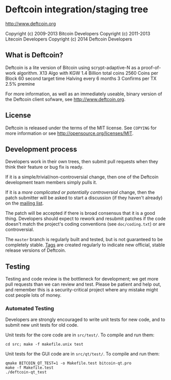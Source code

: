 Deftcoin integration/staging tree
================================

http://www.deftcoin.org

Copyright (c) 2009-2013 Bitcoin Developers
Copyright (c) 2011-2013 Litecoin Developers
Copyright (c) 2014 Deftcoin Developers

What is Deftcoin?
----------------

Deftcoin is a lite version of Bitcoin using scrypt-adaptive-N as a proof-of-work algorithm.
X13 Algo with KGW
1.4 Billion total coins
2560 Coins per Block
60 second target time
Halving every 6 months
3 Confirms per TX
2.5% premine

For more information, as well as an immediately useable, binary version of
the Deftcoin client sofware, see http://www.deftcoin.org.

License
-------

Deftcoin is released under the terms of the MIT license. See `COPYING` for more
information or see http://opensource.org/licenses/MIT.

Development process
-------------------

Developers work in their own trees, then submit pull requests when they think
their feature or bug fix is ready.

If it is a simple/trivial/non-controversial change, then one of the Deftcoin
development team members simply pulls it.

If it is a *more complicated or potentially controversial* change, then the patch
submitter will be asked to start a discussion (if they haven't already) on the
[mailing list](http://sourceforge.net/mailarchive/forum.php?forum_name=bitcoin-development).

The patch will be accepted if there is broad consensus that it is a good thing.
Developers should expect to rework and resubmit patches if the code doesn't
match the project's coding conventions (see `doc/coding.txt`) or are
controversial.

The `master` branch is regularly built and tested, but is not guaranteed to be
completely stable. [Tags](https://github.com/bitcoin/bitcoin/tags) are created
regularly to indicate new official, stable release versions of Deftcoin.

Testing
-------

Testing and code review is the bottleneck for development; we get more pull
requests than we can review and test. Please be patient and help out, and
remember this is a security-critical project where any mistake might cost people
lots of money.

### Automated Testing

Developers are strongly encouraged to write unit tests for new code, and to
submit new unit tests for old code.

Unit tests for the core code are in `src/test/`. To compile and run them:

    cd src; make -f makefile.unix test

Unit tests for the GUI code are in `src/qt/test/`. To compile and run them:

    qmake BITCOIN_QT_TEST=1 -o Makefile.test bitcoin-qt.pro
    make -f Makefile.test
    ./deftcoin-qt_test

